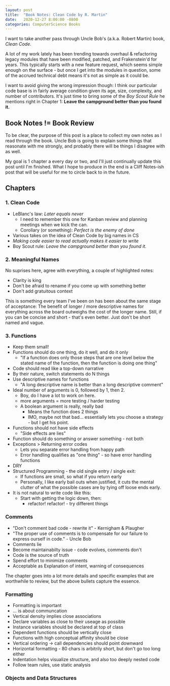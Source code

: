```yaml
---
layout: post
title:  "Book Notes: Clean Code by R. Martin"
date:   2020-12-27 8:00:00 -0800
categories: ComputerScience Books
---
```

I want to take another pass through Uncle Bob's (a.k.a. Robert Martin) book, _Clean Code_.

A lot of my work lately has been trending towards overhaul & refactoring legacy modules that have been modified, patched, and
Frakenstein'd for years. This typically starts with a new feature request, which seems simple enough on the surface -
but once I get into the modules in question, some of the accrued technical debt means it's not as simple as it could be.

I want to avoid giving the wrong impression though: I think our particular code base is in fairly average condition
given its age, size, complexity, and number of contributors. It's just time to bring some of the _Boy Scout Rule_
he mentions right in Chapter 1: **Leave the campground better than you found it.**

## Book Notes != Book Review

To be clear, the purpose of this post is a place to collect my own notes as I read through the book. Uncle Bob is going
to explain some things that reasonate with me strongly, and probably there will be things I disagree with as well.

My goal is 1 chapter a every day or two, and I'll just continually update this post until I'm finished. What I hope to
produce in the end is a Cliff Notes-ish post that will be useful for me to circle back to in the future.

## Chapters
### 1. Clean Code

* LeBlanc's law: _Later equals never_ 
  * I need to remember this one for Kanban review and planning meetings when we kick the can.
  * Corollary (or something): _Perfect is the enemy of done_
* Various takes on the idea of Clean Code by big names in CS
* _Making code easier to read actually makes it easier to write_
* Boy Scout rule: _Leave the campground better than you found it._

### 2. Meaningful Names

No suprises here, agree with everything, a couple of highlighted notes:
* Clarity is king
* Don't be afraid to rename if you come up with something better
* Don't add gratuitous context

This is something every team I've been on has been about the same stage of acceptance: The benefit of longer / more
descriptive names for everything across the board outweighs the cost of the longer name. Still, if you can be concise
and short - that's even better. Just don't be short named and vague.

### 3. Functions

* Keep them small!
* Functions should do one thing, do it well, and do it only
  * "If a function does only those steps that are one level below the stated name of the function, then the function is
  doing one thing"
* Code should read like a top-down narrative
* By their nature, switch statements do N things
* Use descriptive names for functions
  * "A long descriptive name is better than a long descriptive comment"
* Ideal number of arguments is 0, followed by 1, then 2.
  * Boy, do I have a lot to work on here.
  * more arguments = more testing / harder testing
  * A boolean argument is really, really bad
    * Means the function does 2 things
    * IMO, maybe not that bad... essentially lets you choose a strategy - but I get his point.
* Functions should not have side effects
  * "Side effects are lies"
* Function should do something or answer something - not both
* Exceptions > Returning error codes
  * Lets you separate error handling from happy path
  * Error handling qualifies as "one thing" - so have error handling functions
* DRY
* Structured Programming - the old single entry / single exit:
    * If functions are small, so what if you return early
    * Personally, I like early bail outs when justified, it cuts the mental clutter of what the possible cases are by
      tying off loose ends early.
* It is not natural to write code like this:
    * Start with getting the logic down, then:
        * refactor! refactor! - try different things

### Comments

* "Don't comment bad code - rewrite it" - Kernigham & Plaugher
* "The proper use of comments is to compensate for our failure to express ourself in code." - Uncle Bob
* Comments lie
* Become maintainabilty issue - code evolves, comments don't 
* Code is the source of truth
* Spend effort to minimize comments
* Acceptable as Explanation of intent, warning of consequences

The chapter goes into a lot more details and specific examples that are worthwhile to review, but the above
bullets capture the essence.

### Formatting

* Formatting is important
* ... is about communcation
* Vertical density implies close associations
* Declare variables as close to their useage as possible
* Instance variables should be declared at top of class
* Dependent functions should be vertically close
* Functions with high conceptual affinity should be close
* Vertical ordering -> call dependencies should point downward
* Horizontal formatting - 80 chars is arbitrily short, but don't go too long either
* Indentation helps visualize structure, and also too deeply nested code
* Follow team rules, use static analysis

### Objects and Data Structures

